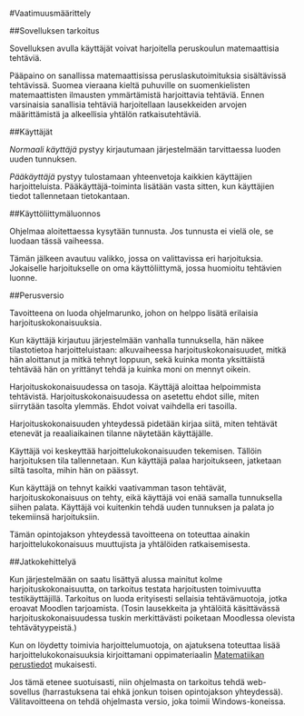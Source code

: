 #Vaatimuusmäärittely

##Sovelluksen tarkoitus

Sovelluksen avulla käyttäjät voivat harjoitella peruskoulun matemaattisia tehtäviä. 

Pääpaino on sanallissa matemaattisissa peruslaskutoimituksia sisältävissä tehtävissä. Suomea vieraana kieltä puhuville on suomenkielisten matemaattisten ilmausten ymmärtämistä harjoittavia tehtäviä. Ennen varsinaisia sanallisia tehtäviä harjoitellaan lausekkeiden arvojen määrittämistä ja alkeellisia yhtälön ratkaisutehtäviä.


##Käyttäjät

_Normaali käyttäjä_ pystyy kirjautumaan järjestelmään tarvittaessa luoden uuden tunnuksen.


_Pääkäyttäjä_ pystyy tulostamaan yhteenvetoja kaikkien käyttäjien harjoitteluista. Pääkäyttäjä-toiminta lisätään vasta sitten, kun käyttäjien tiedot tallennetaan tietokantaan.

##Käyttöliittymäluonnos

Ohjelmaa aloitettaessa kysytään tunnusta. Jos tunnusta ei vielä ole, se luodaan tässä vaiheessa. 

Tämän jälkeen avautuu valikko, jossa on valittavissa eri harjoituksia. Jokaiselle harjoitukselle on oma käyttöliittymä, jossa huomioitu tehtävien luonne.

##Perusversio

Tavoitteena on luoda ohjelmarunko, johon on helppo lisätä erilaisia harjoituskokonaisuuksia.

Kun käyttäjä kirjautuu järjestelmään vanhalla tunnuksella, hän näkee tilastotietoa harjoitteluistaan: alkuvaiheessa harjoituskokonaisuudet, mitkä hän aloittanut ja mitkä tehnyt loppuun, sekä kuinka monta yksittäistä tehtävää hän on yrittänyt tehdä ja kuinka moni on mennyt oikein. 

Harjoituskokonaisuudessa on tasoja. Käyttäjä aloittaa helpoimmista tehtävistä. Harjoituskokonaisuudessa on asetettu ehdot sille, miten siirrytään tasolta ylemmäs. Ehdot voivat vaihdella eri tasoilla.

Harjoituskokonaisuuden yhteydessä pidetään kirjaa siitä, miten tehtävät etenevät ja reaaliaikainen tilanne näytetään käyttäjälle.

Käyttäjä voi keskeyttää harjoittelukokonaisuuden tekemisen. Tällöin harjoituksen tila tallennetaan. Kun käyttäjä palaa harjoitukseen, jatketaan siltä tasolta, mihin hän on päässyt.

Kun käyttäjä on tehnyt kaikki vaativamman tason tehtävät, harjoituskokonaisuus on tehty, eikä käyttäjä voi enää samalla tunnuksella siihen palata. Käyttäjä voi kuitenkin tehdä uuden tunnuksen ja palata jo tekemiinsä harjoituksiin.

Tämän opintojakson yhteydessä tavoitteena on toteuttaa ainakin harjoittelukokonaisuus muuttujista ja yhtälöiden ratkaisemisesta. 

##Jatkokehittelyä

Kun järjestelmään on saatu lisättyä alussa mainitut kolme harjoituskokonaisuutta, on tarkoitus testata harjoitusten toimivuutta testikäyttäjillä. Tarkoitus on luoda erityisesti sellaisia tehtävämuotoja, jotka eroavat Moodlen tarjoamista. (Tosin lausekkeita ja yhtälöitä käsittävässä harjoituskokonaisuudessa tuskin merkittävästi poiketaan Moodlessa olevista tehtävätyypeistä.)

Kun on löydetty toimivia harjoittelumuotoja, on
ajatuksena toteuttaa lisää harjoittelukokonaisuuksia kirjoittamani oppimateriaalin [Matematiikan perustiedot](https://homepages.tuni.fi/ari.virtanen/peruskoulumatikkaa.pdf) mukaisesti.

Jos tämä etenee suotuisasti, niin ohjelmasta on tarkoitus tehdä web-sovellus (harrastuksena tai ehkä jonkun toisen opintojakson yhteydessä). Välitavoitteena on tehdä ohjelmasta versio, joka toimii Windows-koneissa.











